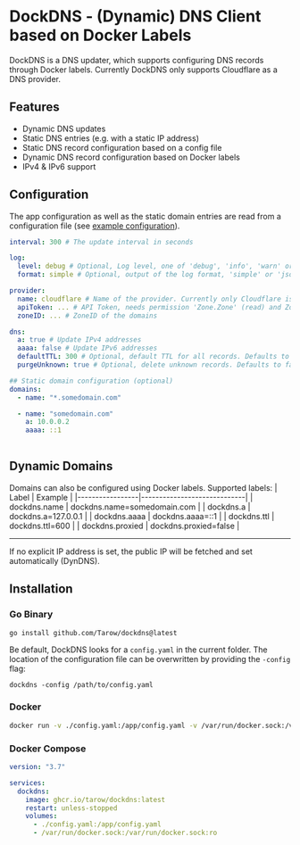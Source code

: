 # DockDNS - (Dynamic) DNS Client based on Docker Labels

DockDNS is a DNS updater, which supports configuring DNS records through Docker labels.
Currently DockDNS only supports Cloudflare as a DNS provider.

## Features
- Dynamic DNS updates
- Static DNS entries (e.g. with a static IP address)
- Static DNS record configuration based on a config file
- Dynamic DNS record configuration based on Docker labels
- IPv4 & IPv6 support

## Configuration
The app configuration as well as the static domain entries are read from a configuration file (see [example configuration](config.example.yaml)).

```yaml
interval: 300 # The update interval in seconds

log:
  level: debug # Optional, Log level, one of 'debug', 'info', 'warn' or 'error'. Defaults to 'info'
  format: simple # Optional, output of the log format, 'simple' or 'json'. Defaults to 'simple'

provider:
  name: cloudflare # Name of the provider. Currently only Cloudflare is supported
  apiToken: ... # API Token, needs permission 'Zone.Zone' (read) and Zone.DNS (edit)
  zoneID: ... # ZoneID of the domains

dns:
  a: true # Update IPv4 addresses
  aaaa: false # Update IPv6 addresses
  defaultTTL: 300 # Optional, default TTL for all records. Defaults to 600
  purgeUnknown: true # Optional, delete unknown records. Defaults to false.

## Static domain configuration (optional)
domains:
  - name: "*.somedomain.com"

  - name: "somedomain.com"
    a: 10.0.0.2
    aaaa: ::1
    
```

## Dynamic Domains
Domains can also be configured using Docker labels.
Supported labels:
| Label           | Example                     | 
|-----------------|-----------------------------|
| dockdns.name    | dockdns.name=somedomain.com |
| dockdns.a       | dockdns.a=127.0.0.1         |
| dockdns.aaaa    | dockdns.aaaa=::1            |
| dockdns.ttl     | dockdns.ttl=600             |
| dockdns.proxied | dockdns.proxied=false       |

---

If no explicit IP address is set, the public IP will be fetched and set automatically (DynDNS).

## Installation

### Go Binary
```
go install github.com/Tarow/dockdns@latest
```
Be default, DockDNS looks for a `config.yaml` in the current folder. The location of the configuration file can be overwritten by providing the `-config` flag:
```
dockdns -config /path/to/config.yaml
```

### Docker
```bash
docker run -v ./config.yaml:/app/config.yaml -v /var/run/docker.sock:/var/run/docker.sock:ro ghcr.io/tarow/dockdns:latest
```

### Docker Compose
```yaml
version: "3.7"

services:
  dockdns:
    image: ghcr.io/tarow/dockdns:latest
    restart: unless-stopped
    volumes:
      - ./config.yaml:/app/config.yaml
      - /var/run/docker.sock:/var/run/docker.sock:ro

```